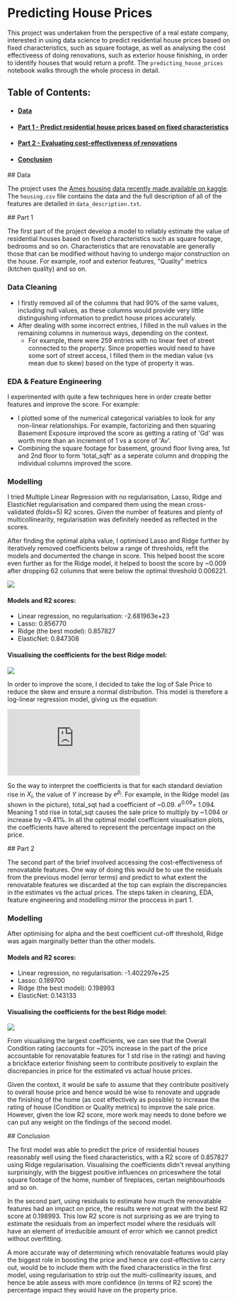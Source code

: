 # Predicting House Prices

This project was undertaken from the perspective of a real estate company, interested in using data science to predict residential house prices based on fixed characteristics, such as square footage, as well as analysing the cost effectiveess of doing renovations, such as exterior house finishing, in order to identify houses that would return a profit. The `predicting_house_prices` notebook walks through the whole process in detail.

## Table of Contents:
- #### [Data](#Data)  
- #### [Part 1 - Predict residential house prices based on fixed characteristics](#part1)
- #### [Part 2 - Evaluating cost-effectiveness of renovations](#part1)
- #### [Conclusion](#conclusion)

<a name="Data"/>
## Data

The project uses the [Ames housing data recently made available on kaggle](https://www.kaggle.com/c/house-prices-advanced-regression-techniques). The `housing.csv` file contains the data and the full description of all of the features are detailed in `data_description.txt`.

<a name="part1"/>
## Part 1 

The first part of the project develop a model to reliably estimate the value of residential houses based on fixed characteristics such as square footage, bedrooms and so on. Characteristics that are renovatable are generally those that can be modified without having to undergo major construction on the house. For example, roof and exterior features, "Quality" metrics (kitchen quality) and so on. 

### Data Cleaning

- I firstly removed all of the columns that had 90% of the same values, including null values, as these columns would provide very little distinguishing information to predict house prices accurately. 
- After dealing with some incorrect entries, I filled in the null values in the remaining columns in numerous ways, depending on the context. 
    - For example, there were 259 entries with no linear feet of street connected to the property. Since properties would need to have some sort of street access, I filled them in the median value (vs mean due to skew) based on the type of property it was. 

### EDA & Feature Engineering 

I experimented with quite a few techniques here in order create better features and improve the score. For example: 
-  I plotted some of the numerical categorical variables to look for any non-linear relationships. For example, factorizing and then squaring Basement Exposure improved the score as getting a rating of 'Gd' was worth more than an increment of 1 vs a score of 'Av'. 
- Combining the square footage for basement, ground floor living area, 1st and 2nd floor to form 'total_sqft' as a seperate column and dropping the individual columns improved the score.


### Modelling

I tried Multiple Linear Regression with no regularisation, Lasso, Ridge and ElasticNet regularisation and compared them using the mean cross-validated (folds=5) R2 scores. Given the number of features and plenty of multicollinearity, regularisation was definitely needed as reflected in the scores.

After finding the optimal alpha value, I optimised Lasso and Ridge further by iteratively removed coefficients below a range of thresholds, refit the models and documented the change in score. This helped boost the score even further as for the Ridge model, it helped to boost the score by ~0.009 after dropping 62 columns that were below the optimal threshold 0.006221. 

![](images/ridge1_cvlineplot.png)


#### Models and R2 scores:

- Linear regression, no regularisation: -2.681963e+23
- Lasso: 0.856770
- Ridge (the best model): 0.857827
- ElasticNet: 0.847308

#### Visualising the coefficients for the best Ridge model:

![](images/ridge1_coeff.png)

In order to improve the score, I decided to take the log of Sale Price to reduce the skew and ensure a normal distribution. This model is therefore a log-linear regression model, giving us the equation:

![](https://latex.codecogs.com/gif.latex?ln%28Y%29%20%3D%20%5Cbeta_0%20&plus;%20%5Cbeta_1%20X_1%20&plus;...&plus;%20%5Cbeta_n%20X_n)

So the way to interpret the coefficients is that for each standard deviation rise in $X_i$, the value of $Y$ increase by $e^{\beta_i}$. For example, in the Ridge model (as shown in the picture), total_sqt had a coefficient of ~0.09. $e^{0.09} = ~1.094$. Meaning 1 std rise in total_sqt causes the sale price to multiply by ~1.094 or increase by ~9.41%. In all the optimal model coefficient visualisation plots, the coefficients have altered to represent the percentage impact on the price.

<a name="part2"/>
## Part 2 

The second part of the brief involved accessing the cost-effectiveness of renovatable features. One way of doing this would be to use the residuals from the previous model (error terms) and predict to what extent the renovatable features we discarded at the top can explain the discrepancies in the estimates vs the actual prices. The steps taken in cleaning, EDA, feature engineering and modelling mirror the proccess in part 1. 

### Modelling 

After optimising for alpha and the best coefficient cut-off threshold, Ridge was again marginally better than the other models. 

#### Models and R2 scores:

- Linear regression, no regularisation: -1.402297e+25
- Lasso: 0.189700
- Ridge (the best model): 0.198993
- ElasticNet: 0.143133

#### Visualising the coefficients for the best Ridge model:

![](images/ridge2_coeff.png)

From visualising the largest coefficients, we can see that the Overall Condition rating (accounts for ~20% increase in the part of the price accountable for renovatable features for 1 std rise in the rating) and having a brickface exterior finishing seem to contribute positively to explain the discrepancies in price for the estimated vs actual house prices. 

Given the context, it would be safe to assume that they contribute positively to overall house price and hence would be wise to renovate and upgrade the finishing of the home (as cost effectively as possible) to increase the rating of house (Condition or Quality metrics) to improve the sale price. However, given the low R2 score, more work may needs to done before we can put any weight on the findings of the second model.

<a name="conclusion"/>
## Conclusion

The first model was able to predict the price of residential houses reasonably well using the fixed characteristics, with a R2 score of 0.857827 using Ridge regularisation. Visualising the coefficients didn't reveal anything surprisingly, with the biggest positive influences on priceswhere the total square footage of the home, number of fireplaces, certan neighbourhoods and so on. 

In the second part, using residuals to estimate how much the renovatable features had an impact on price, the results were not great with the best R2 score at 0.198993. This low R2 score is not surprising as we are trying to estimate the residuals from an imperfect model where the residuals will have an element of irreducible amount of error which we cannot predict without overfitting.

A more accurate way of determining which renovatable features would play the biggest role in boosting the price and hence are cost-effective to carry out, would be to include them with the fixed characteristics in the first model, using regularisation to strip out the multi-collinearity issues, and hence be able assess with more confidence (in terms of R2 score) the percentage impact they would have on the property price.



